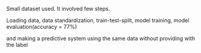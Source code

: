 Small dataset used. It involved few steps.


Loading data, data standardization, train-test-split, model training, model evaluation(accuracy = 77%)

 and making a predictive system using the same data without providing with the label
